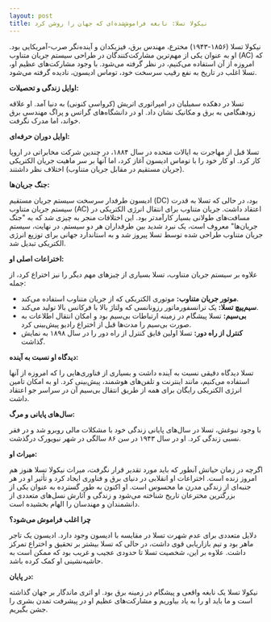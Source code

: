 ```yaml
---
layout: post
title: نیکولا تسلا: نابغه فراموش‌شده‌ای که جهان را روشن کرد
---
```


نیکولا تسلا (۱۸۵۶-۱۹۴۳) مخترع، مهندس برق، فیزیکدان و آینده‌نگر صرب-آمریکایی بود. او به عنوان یکی از مهم‌ترین مشارکت‌کنندگان در طراحی سیستم جریان متناوب (AC) که امروزه از آن استفاده می‌کنیم، در نظر گرفته می‌شود. با وجود مشارکت‌های عظیم او، تسلا اغلب در تاریخ به نفع رقیب سرسخت خود، توماس ادیسون، نادیده گرفته می‌شود.

**اوایل زندگی و تحصیلات:**

تسلا در دهکده سمیلیان در امپراتوری اتریش (کرواسی کنونی) به دنیا آمد. او علاقه زودهنگامی به برق و مکانیک نشان داد. او در دانشگاه‌های گراتس و پراگ مهندسی برق خواند، اما مدرک نگرفت.

**اوایل دوران حرفه‌ای:**

تسلا قبل از مهاجرت به ایالات متحده در سال ۱۸۸۴، در چندین شرکت مخابراتی در اروپا کار کرد. او کار خود را با توماس ادیسون آغاز کرد، اما آنها بر سر ماهیت جریان الکتریکی (جریان مستقیم در مقابل جریان متناوب) اختلاف نظر داشتند.

**جنگ جریان‌ها:**

ادیسون طرفدار سرسخت سیستم جریان مستقیم (DC) بود، در حالی که تسلا به قدرت سیستم جریان متناوب (AC) اعتقاد داشت. جریان متناوب برای انتقال انرژی الکتریکی در مسافت‌های طولانی بسیار کارآمدتر بود. این اختلافات منجر به چیزی شد که به "جنگ جریان‌ها" معروف است، یک نبرد شدید بین طرفداران هر دو سیستم. در نهایت، سیستم جریان متناوب طراحی شده توسط تسلا پیروز شد و به استاندارد جهانی برای توزیع انرژی الکتریکی تبدیل شد.

**اختراعات اصلی او:**

علاوه بر سیستم جریان متناوب، تسلا بسیاری از چیزهای مهم دیگر را نیز اختراع کرد، از جمله:

* **موتور جریان متناوب:** موتوری الکتریکی که از جریان متناوب استفاده می‌کند.
* **سیم‌پیچ تسلا:** یک ترانسفورماتور رزونانسی که ولتاژ بالا با فرکانس بالا تولید می‌کند.
* **بی‌سیم:** تسلا پیشگام در زمینه ارتباطات بی‌سیم بود و امکان انتقال اطلاعات به صورت بی‌سیم را مدت‌ها قبل از اختراع رادیو پیش‌بینی کرد.
* **کنترل از راه دور:** تسلا اولین قایق کنترل از راه دور را در سال ۱۸۹۸ به نمایش گذاشت.

**دیدگاه او نسبت به آینده:**

تسلا دیدگاه دقیقی نسبت به آینده داشت و بسیاری از فناوری‌هایی را که امروزه از آنها استفاده می‌کنیم، مانند اینترنت و تلفن‌های هوشمند، پیش‌بینی کرد. او به امکان تامین انرژی الکتریکی رایگان برای همه از طریق انتقال بی‌سیم آن در سراسر جو اعتقاد داشت.

**سال‌های پایانی و مرگ:**

با وجود نبوغش، تسلا در سال‌های پایانی زندگی خود با مشکلات مالی روبرو شد و در فقر نسبی زندگی کرد. او در سال ۱۹۴۳ در سن ۸۶ سالگی در شهر نیویورک درگذشت.

**میراث او:**

اگرچه در زمان حیاتش آنطور که باید مورد تقدیر قرار نگرفت، میراث نیکولا تسلا هنوز هم امروز زنده است. اختراعات او انقلابی در دنیای برق و فناوری ایجاد کرد و تأثیر او در هر جنبه‌ای از زندگی مدرن ما محسوس است. او اکنون به طور گسترده به عنوان یکی از بزرگترین مخترعان تاریخ شناخته می‌شود و زندگی و آثارش نسل‌های متعددی از دانشمندان و مهندسان را الهام بخشیده است.

**چرا اغلب فراموش می‌شود؟**

دلایل متعددی برای عدم شهرت تسلا در مقایسه با ادیسون وجود دارد. ادیسون یک تاجر ماهر بود و تیم بازاریابی قوی داشت، در حالی که تسلا بیشتر بر تحقیق و اختراع تمرکز داشت. علاوه بر این، شخصیت تسلا تا حدودی عجیب و غریب بود که ممکن است به حاشیه‌نشینی او کمک کرده باشد.

**در پایان:**

نیکولا تسلا یک نابغه واقعی و پیشگام در زمینه برق بود. او اثری ماندگار بر جهان گذاشته است و ما باید او را به یاد بیاوریم و مشارکت‌های عظیم او در پیشرفت تمدن بشری را جشن بگیریم.